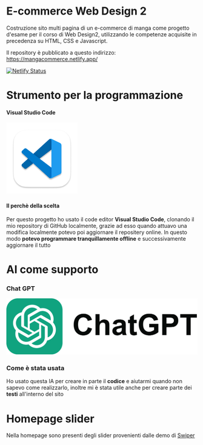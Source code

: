 
# E-commerce Web Design 2
Costruzione sito multi pagina di un e-commerce di manga come progetto d'esame per il corso di Web Design2, utilizzando le competenze acquisite in precedenza su HTML, CSS e Javascript.

Il repository è pubblicato a questo indirizzo: https://mangacommerce.netlify.app/

[![Netlify Status](https://api.netlify.com/api/v1/badges/2b4e246c-0c18-443c-b2f4-bb624da1eb4b/deploy-status)](https://app.netlify.com/sites/mangacommerce/deploys)


# Strumento per la programmazione
#### Visual Studio Code
![VSC](/immagini/readme/app-icon.png)
#### Il perchè della scelta
Per questo progetto ho usato il code editor **Visual Studio Code**, clonando il mio repository di GitHub localmente, grazie ad esso quando attuavo una modifica localmente potevo poi aggiornare il repositery online. In questo modo **potevo programmare tranquillamente offline** e successivamente aggiornare il tutto
# AI come supporto
### Chat GPT
[![width:30px;](/immagini/readme/chatgpt.png)](https://openai.com/blog/chatgpt)
### Come è stata usata
Ho usato questa IA per creare in parte il **codice** e aiutarmi quando non sapevo come realizzarlo, inoltre mi è stata utile anche per creare parte dei **testi** all'interno del sito

# Homepage slider
Nella homepage sono presenti degli slider provenienti dalle demo di [Swiper](https://swiperjs.com/demos)
